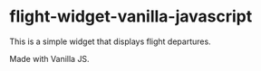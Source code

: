 # flight-widget-vanilla-javascript

This is a simple widget that displays flight departures.

Made with Vanilla JS.
